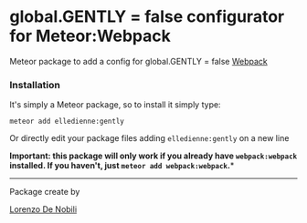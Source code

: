 # global.GENTLY = false configurator for Meteor:Webpack

Meteor package to add a config for global.GENTLY = false [Webpack](https://atmospherejs.com/webpack/webpack)

### Installation
It's simply a Meteor package, so to install it simply type:

```
meteor add elledienne:gently
```

Or directly edit your package files adding `elledienne:gently` on a new line

**Important: this package will only work if you already have `webpack:webpack` installed. If you haven't, just `meteor add webpack:webpack`.***

---
Package create by

[Lorenzo De Nobili](https://it.linkedin.com/in/elledienne)
